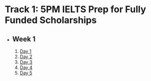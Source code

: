 # Track 1: 5PM IELTS Prep for Fully Funded Scholarships

- ## Week 1

   1. [Day 1](https://www.facebook.com/iCodeguru/videos/474202441902525)
   2. [Day 2](https://www.facebook.com/iCodeguru/videos/1465732910729388)
   3. [Day 3](https://www.facebook.com/iCodeguru/videos/1048787053475760)
   4. [Day 4](https://www.facebook.com/iCodeguru/videos/1903181803494830)
   5. [Day 5](https://www.facebook.com/iCodeguru/videos/404378055432663)

<!-- - ## Week 

   1. [Day 1]()
   2. [Day 2]()
   3. [Day 3]()
   4. [Day 4]()
   5. [Day 5]() -->

<!-- - ## Week 

   1. [Day 1]()
   2. [Day 2]()
   3. [Day 3]()
   4. [Day 4]()
   5. [Day 5]() -->